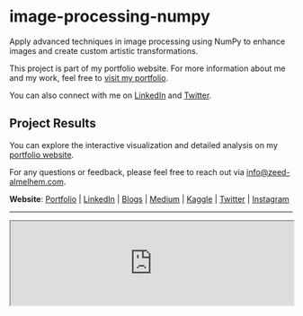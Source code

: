 # image-processing-numpy
Apply advanced techniques in image processing using NumPy to enhance images and create custom artistic transformations.

This project is part of my portfolio website. For more information about me and my work, feel free to [visit my portfolio](https://www.zeed-almelhem.com).

You can also connect with me on [LinkedIn]( https://www.linkedin.com/in/zeed-almelhem) and [Twitter](https://twitter.com/Zeed_almelhem).


## Project Results

You can explore the interactive visualization and detailed analysis on my [portfolio website](https://www.zeed-almelhem.com).


For any questions or feedback, please feel free to reach out via info@zeed-almelhem.com.

**Website**: [Portfolio](https://www.zeed-almelhem.com/) | [LinkedIn](https://www.linkedin.com/in/zeed-almelhem) | [Blogs](https://www.zeed-almelhem.com/blog) | [Medium](https://medium.com/@zeed.almelhem) | [Kaggle](https://www.kaggle.com/zeeda1melhem) | [Twitter](https://twitter.com/Zeed_almelhem) | [Instagram](https://www.instagram.com/zeed_almelhem/)

----

<iframe src="https://www.zeed-almelhem.com/image-manipulation" width="100%" height="auto"></iframe>
